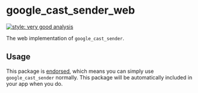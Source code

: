 # google_cast_sender_web

[![style: very good analysis][very_good_analysis_badge]][very_good_analysis_link]

The web implementation of `google_cast_sender`.

## Usage

This package is [endorsed][endorsed_link], which means you can simply use `google_cast_sender`
normally. This package will be automatically included in your app when you do.

[endorsed_link]: https://flutter.dev/docs/development/packages-and-plugins/developing-packages#endorsed-federated-plugin
[very_good_analysis_badge]: https://img.shields.io/badge/style-very_good_analysis-B22C89.svg
[very_good_analysis_link]: https://pub.dev/packages/very_good_analysis
